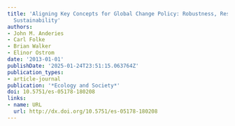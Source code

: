 ```yaml
---
title: 'Aligning Key Concepts for Global Change Policy: Robustness, Resilience, and
  Sustainability'
authors:
- John M. Anderies
- Carl Folke
- Brian Walker
- Elinor Ostrom
date: '2013-01-01'
publishDate: '2025-01-24T23:51:15.063764Z'
publication_types:
- article-journal
publication: '*Ecology and Society*'
doi: 10.5751/es-05178-180208
links:
- name: URL
  url: http://dx.doi.org/10.5751/es-05178-180208
---
```

